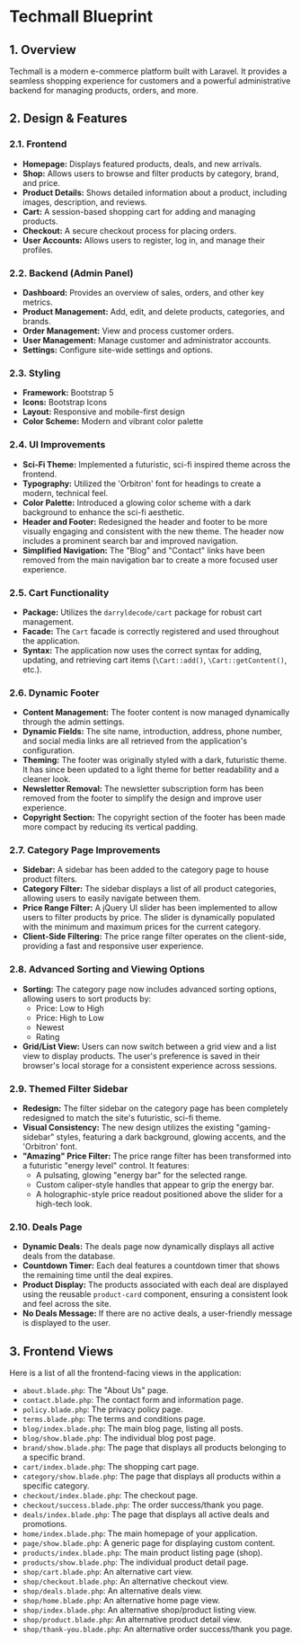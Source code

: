 # Techmall Blueprint

## 1. Overview

Techmall is a modern e-commerce platform built with Laravel. It provides a seamless shopping experience for customers and a powerful administrative backend for managing products, orders, and more.

## 2. Design & Features

### 2.1. Frontend

*   **Homepage:** Displays featured products, deals, and new arrivals.
*   **Shop:** Allows users to browse and filter products by category, brand, and price.
*   **Product Details:** Shows detailed information about a product, including images, description, and reviews.
*   **Cart:** A session-based shopping cart for adding and managing products.
*   **Checkout:** A secure checkout process for placing orders.
*   **User Accounts:** Allows users to register, log in, and manage their profiles.

### 2.2. Backend (Admin Panel)

*   **Dashboard:** Provides an overview of sales, orders, and other key metrics.
*   **Product Management:** Add, edit, and delete products, categories, and brands.
*   **Order Management:** View and process customer orders.
*   **User Management:** Manage customer and administrator accounts.
*   **Settings:** Configure site-wide settings and options.

### 2.3. Styling

*   **Framework:** Bootstrap 5
*   **Icons:** Bootstrap Icons
*   **Layout:** Responsive and mobile-first design
*   **Color Scheme:** Modern and vibrant color palette

### 2.4. UI Improvements

*   **Sci-Fi Theme:** Implemented a futuristic, sci-fi inspired theme across the frontend.
*   **Typography:** Utilized the 'Orbitron' font for headings to create a modern, technical feel.
*   **Color Palette:** Introduced a glowing color scheme with a dark background to enhance the sci-fi aesthetic.
*   **Header and Footer:** Redesigned the header and footer to be more visually engaging and consistent with the new theme. The header now includes a prominent search bar and improved navigation.
*   **Simplified Navigation:** The "Blog" and "Contact" links have been removed from the main navigation bar to create a more focused user experience.

### 2.5. Cart Functionality

*   **Package:** Utilizes the `darryldecode/cart` package for robust cart management.
*   **Facade:** The `Cart` facade is correctly registered and used throughout the application.
*   **Syntax:** The application now uses the correct syntax for adding, updating, and retrieving cart items (`\Cart::add()`, `\Cart::getContent()`, etc.).

### 2.6. Dynamic Footer

*   **Content Management:** The footer content is now managed dynamically through the admin settings.
*   **Dynamic Fields:** The site name, introduction, address, phone number, and social media links are all retrieved from the application\'s configuration.
*   **Theming:** The footer was originally styled with a dark, futuristic theme. It has since been updated to a light theme for better readability and a cleaner look.
*   **Newsletter Removal:** The newsletter subscription form has been removed from the footer to simplify the design and improve user experience.
*   **Copyright Section:** The copyright section of the footer has been made more compact by reducing its vertical padding.

### 2.7. Category Page Improvements

*   **Sidebar:** A sidebar has been added to the category page to house product filters.
*   **Category Filter:** The sidebar displays a list of all product categories, allowing users to easily navigate between them.
*   **Price Range Filter:** A jQuery UI slider has been implemented to allow users to filter products by price. The slider is dynamically populated with the minimum and maximum prices for the current category.
*   **Client-Side Filtering:** The price range filter operates on the client-side, providing a fast and responsive user experience.

### 2.8. Advanced Sorting and Viewing Options

*   **Sorting:** The category page now includes advanced sorting options, allowing users to sort products by:
    *   Price: Low to High
    *   Price: High to Low
    *   Newest
    *   Rating
*   **Grid/List View:** Users can now switch between a grid view and a list view to display products. The user\'s preference is saved in their browser\'s local storage for a consistent experience across sessions.

### 2.9. Themed Filter Sidebar

*   **Redesign:** The filter sidebar on the category page has been completely redesigned to match the site\'s futuristic, sci-fi theme.
*   **Visual Consistency:** The new design utilizes the existing "gaming-sidebar" styles, featuring a dark background, glowing accents, and the 'Orbitron' font.
*   **"Amazing" Price Filter:** The price range filter has been transformed into a futuristic "energy level" control. It features:
    *   A pulsating, glowing "energy bar" for the selected range.
    *   Custom caliper-style handles that appear to grip the energy bar.
    *   A holographic-style price readout positioned above the slider for a high-tech look.

### 2.10. Deals Page

*   **Dynamic Deals:** The deals page now dynamically displays all active deals from the database.
*   **Countdown Timer:** Each deal features a countdown timer that shows the remaining time until the deal expires.
*   **Product Display:** The products associated with each deal are displayed using the reusable `product-card` component, ensuring a consistent look and feel across the site.
*   **No Deals Message:** If there are no active deals, a user-friendly message is displayed to the user.

## 3. Frontend Views

Here is a list of all the frontend-facing views in the application:

*   `about.blade.php`: The "About Us" page.
*   `contact.blade.php`: The contact form and information page.
*   `policy.blade.php`: The privacy policy page.
*   `terms.blade.php`: The terms and conditions page.
*   `blog/index.blade.php`: The main blog page, listing all posts.
*   `blog/show.blade.php`: The individual blog post page.
*   `brand/show.blade.php`: The page that displays all products belonging to a specific brand.
*   `cart/index.blade.php`: The shopping cart page.
*   `category/show.blade.php`: The page that displays all products within a specific category.
*   `checkout/index.blade.php`: The checkout page.
*   `checkout/success.blade.php`: The order success/thank you page.
*   `deals/index.blade.php`: The page that displays all active deals and promotions.
*   `home/index.blade.php`: The main homepage of your application.
*   `page/show.blade.php`: A generic page for displaying custom content.
*   `products/index.blade.php`: The main product listing page (shop).
*   `products/show.blade.php`: The individual product detail page.
*   `shop/cart.blade.php`: An alternative cart view.
*   `shop/checkout.blade.php`: An alternative checkout view.
*   `shop/deals.blade.php`: An alternative deals view.
*   `shop/home.blade.php`: An alternative home page view.
*   `shop/index.blade.php`: An alternative shop/product listing view.
*   `shop/product.blade.php`: An alternative product detail view.
*   `shop/thank-you.blade.php`: An alternative order success/thank you page.
